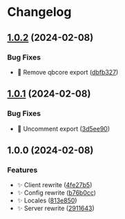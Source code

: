 # Changelog

## [1.0.2](https://github.com/ashleyjrobinson/possible-phonehacking/compare/v1.0.1...v1.0.2) (2024-02-08)


### Bug Fixes

* :bug: Remove qbcore export ([dbfb327](https://github.com/ashleyjrobinson/possible-phonehacking/commit/dbfb3277213d94442a8f7be17db7b5e0f08a2790))

## [1.0.1](https://github.com/ashleyjrobinson/possible-phonehacking/compare/v1.0.0...v1.0.1) (2024-02-08)


### Bug Fixes

* :bug: Uncomment export ([3d5ee90](https://github.com/ashleyjrobinson/possible-phonehacking/commit/3d5ee90aa6f6fa775d142e9fb3873886fc5f2fbf))

## 1.0.0 (2024-02-08)


### Features

* :sparkles: Client rewrite ([4fe27b5](https://github.com/ashleyjrobinson/possible-phonehacking/commit/4fe27b5fd12cbf6f3ce20a845329366f1ed5f374))
* :sparkles: Config rewrite ([b76b0cc](https://github.com/ashleyjrobinson/possible-phonehacking/commit/b76b0cc71c66810c600ddfe9fcb12e8de5fcce0e))
* :sparkles: Locales ([813e850](https://github.com/ashleyjrobinson/possible-phonehacking/commit/813e8505bef070f98e72ad5b99208166aef40594))
* :sparkles: Server rewrite ([2911643](https://github.com/ashleyjrobinson/possible-phonehacking/commit/29116432e681aad08e2590edeff6eb4eba6b664d))
